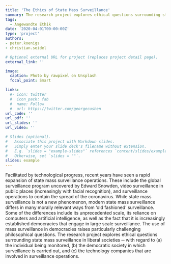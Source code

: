 ```yaml
---
title: 'The Ethics of State Mass Surveillance'
summary: The research project explores ethical questions surrounding state mass surveillance in liberal societies ─ with regard to (a) the individual being monitored, (b) the democratic society in which surveillance is carried out, and (c) the technology companies that are involved in surveillance operations.
tags:
  - Angewandte Ethik
date: '2020-04-01T00:00:00Z'
type: 'project'
authors:
- peter.koenigs
- christian.seidel

# Optional external URL for project (replaces project detail page).
external_link: ''

image:
  caption: Photo by rawpixel on Unsplash
  focal_point: Smart

links:
  #- icon: twitter
  #  icon_pack: fab
  #  name: Follow
  #  url: https://twitter.com/georgecushen
url_code: ''
url_pdf: ''
url_slides: ''
url_video: ''

# Slides (optional).
#   Associate this project with Markdown slides.
#   Simply enter your slide deck's filename without extension.
#   E.g. `slides = "example-slides"` references `content/slides/example-slides.md`.
#   Otherwise, set `slides = ""`.
slides: example
---
```


Facilitated by technological progress, recent years have seen a rapid expansion of state mass surveillance operations. These include the global surveillance program uncovered by Edward Snowden, video surveillance in public places (increasingly with facial recognition), and surveillance operations to contain the spread of the coronavirus. While state mass surveillance is not a new phenomenon, modern state mass surveillance differs in many morally relevant ways from ‘old fashioned’ surveillance. Some of the differences include its unprecedented scale, its reliance on computers and artificial intelligence, as well as the fact that it is increasingly established democracies that engage in large scale surveillance. The use of mass surveillance in democracies raises particularly challenging philosophical questions. The research project explores ethical questions surrounding state mass surveillance in liberal societies ─ with regard to (a) the individual being monitored, (b) the democratic society in which surveillance is carried out, and (c) the technology companies that are involved in surveillance operations. 